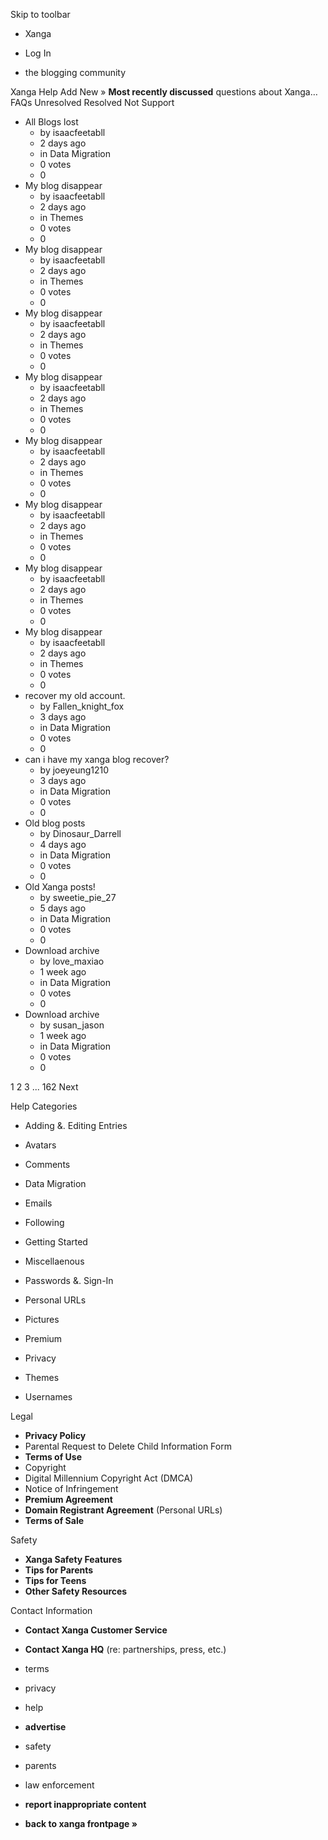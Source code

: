 Skip to toolbar

*   Xanga

*   Log In

*   the blogging community

Xanga Help Add New » **Most recently discussed** questions about Xanga… FAQs Unresolved Resolved Not Support

*   All Blogs lost
    *   by isaacfeetabll
    *   2 days ago
    *   in Data Migration
    *   0 votes
    *   0
*   My blog disappear
    *   by isaacfeetabll
    *   2 days ago
    *   in Themes
    *   0 votes
    *   0
*   My blog disappear
    *   by isaacfeetabll
    *   2 days ago
    *   in Themes
    *   0 votes
    *   0
*   My blog disappear
    *   by isaacfeetabll
    *   2 days ago
    *   in Themes
    *   0 votes
    *   0
*   My blog disappear
    *   by isaacfeetabll
    *   2 days ago
    *   in Themes
    *   0 votes
    *   0
*   My blog disappear
    *   by isaacfeetabll
    *   2 days ago
    *   in Themes
    *   0 votes
    *   0
*   My blog disappear
    *   by isaacfeetabll
    *   2 days ago
    *   in Themes
    *   0 votes
    *   0
*   My blog disappear
    *   by isaacfeetabll
    *   2 days ago
    *   in Themes
    *   0 votes
    *   0
*   My blog disappear
    *   by isaacfeetabll
    *   2 days ago
    *   in Themes
    *   0 votes
    *   0
*   recover my old account.
    *   by Fallen\_knight\_fox
    *   3 days ago
    *   in Data Migration
    *   0 votes
    *   0
*   can i have my xanga blog recover?
    *   by joeyeung1210
    *   3 days ago
    *   in Data Migration
    *   0 votes
    *   0
*   Old blog posts
    *   by Dinosaur\_Darrell
    *   4 days ago
    *   in Data Migration
    *   0 votes
    *   0
*   Old Xanga posts!
    *   by sweetie\_pie\_27
    *   5 days ago
    *   in Data Migration
    *   0 votes
    *   0
*   Download archive
    *   by love\_maxiao
    *   1 week ago
    *   in Data Migration
    *   0 votes
    *   0
*   Download archive
    *   by susan\_jason
    *   1 week ago
    *   in Data Migration
    *   0 votes
    *   0

1 2 3 ... 162 Next

Help Categories

*   Adding &. Editing Entries
*   Avatars
*   Comments
*   Data Migration
*   Emails
*   Following
*   Getting Started
*   Miscellaenous

*   Passwords &. Sign-In
*   Personal URLs
*   Pictures
*   Premium
*   Privacy
*   Themes
*   Usernames

Legal

*   **Privacy Policy**
*   Parental Request to Delete Child Information Form
*   **Terms of Use**
*   Copyright
*   Digital Millennium Copyright Act (DMCA)
*   Notice of Infringement
*   **Premium Agreement**
*   **Domain Registrant Agreement** (Personal URLs)
*   **Terms of Sale**

Safety

*   **Xanga Safety Features**
*   **Tips for Parents**
*   **Tips for Teens**
*   **Other Safety Resources**

Contact Information

*   **Contact Xanga Customer Service**
*   **Contact Xanga HQ** (re: partnerships, press, etc.)

*   terms
*   privacy
*   help
*   **advertise**

*   safety
*   parents
*   law enforcement
*   **report inappropriate content**

*   **back to xanga frontpage »**